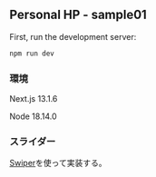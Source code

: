 ## Personal HP - sample01

First, run the development server:

```bash
npm run dev
```


### 環境
Next.js 13.1.6

Node 18.14.0

### スライダー
[Swiper](https://swiperjs.com/demos)を使って実装する。
